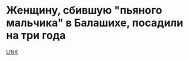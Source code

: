# Женщину, сбившую "пьяного мальчика" в Балашихе, посадили на три года



[LINK](https://varlamov.ru/2653089.html)
